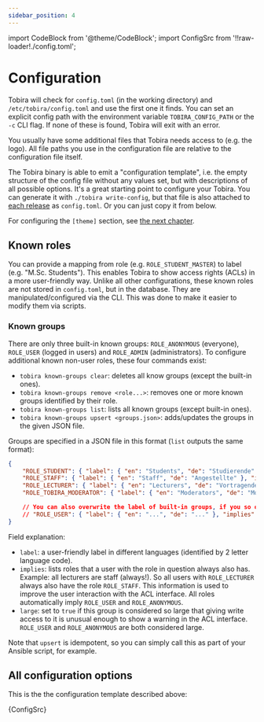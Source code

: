 ```yaml
---
sidebar_position: 4
---
```


import CodeBlock from '@theme/CodeBlock';
import ConfigSrc from '!!raw-loader!./config.toml';

# Configuration

Tobira will check for `config.toml` (in the working directory) and `/etc/tobira/config.toml` and use the first one it finds.
You can set an explicit config path with the environment variable `TOBIRA_CONFIG_PATH` or the `-c` CLI flag.
If none of these is found, Tobira will exit with an error.

You usually have some additional files that Tobira needs access to (e.g. the logo).
All file paths you use in the configuration file are relative to the configuration file itself.

The Tobira binary is able to emit a "configuration template", i.e. the empty structure of the config file without any values set, but with descriptions of all possible options.
It's a great starting point to configure your Tobira.
You can generate it with `./tobira write-config`, but that file is also attached to [each release](https://github.com/elan-ev/tobira/releases) as `config.toml`.
Or you can just copy it from below.

For configuring the `[theme]` section, see [the next chapter](./theme).

## Known roles

You can provide a mapping from role (e.g. `ROLE_STUDENT_MASTER`) to label (e.g. "M.Sc. Students").
This enables Tobira to show access rights (ACLs) in a more user-friendly way.
Unlike all other configurations, these known roles are not stored in `config.toml`, but in the database.
They are manipulated/configured via the CLI.
This was done to make it easier to modify them via scripts.

### Known groups

There are only three built-in known groups: `ROLE_ANONYMOUS` (everyone), `ROLE_USER` (logged in users) and `ROLE_ADMIN` (administrators).
To configure additional known non-user roles, these four commands exist:

- `tobira known-groups clear`: deletes all know groups (except the built-in ones).
- `tobira known-groups remove <role...>`: removes one or more known groups identified by their role.
- `tobira known-groups list`: lists all known groups (except built-in ones).
- `tobira known-groups upsert <groups.json>`: adds/updates the groups in the given JSON file.

Groups are specified in a JSON file in this format (`list` outputs the same format):

```json
{
    "ROLE_STUDENT": { "label": { "en": "Students", "de": "Studierende" }, "implies": [], "large": true },
    "ROLE_STAFF": { "label": { "en": "Staff", "de": "Angestellte" }, "implies": [], "large": true },
    "ROLE_LECTURER": { "label": { "en": "Lecturers", "de": "Vortragende" }, "implies": ["ROLE_STAFF"], "large": true },
    "ROLE_TOBIRA_MODERATOR": { "label": { "en": "Moderators", "de": "Moderierende" }, "implies": ["ROLE_STAFF"], "large": false }

    // You can also overwrite the label of built-in groups, if you so desire
    // "ROLE_USER": { "label": { "en": "...", "de": "..." }, "implies": [], "large": true },
}
```

Field explanation:

- `label`: a user-friendly label in different languages (identified by 2 letter language code).
- `implies`: lists roles that a user with the role in question always also has.
  Example: all lecturers are staff (always!).
  So all users with `ROLE_LECTURER` always also have the role `ROLE_STAFF`.
  This information is used to improve the user interaction with the ACL interface.
  All roles automatically imply `ROLE_USER` and `ROLE_ANONYMOUS`.
- `large`: set to `true` if this group is considered so large that giving write access to it is unusual enough to show a warning in the ACL interface.
  `ROLE_USER` and `ROLE_ANONYMOUS` are both considered large.

Note that `upsert` is idempotent, so you can simply call this as part of your Ansible script, for example.


## All configuration options

This is the the configuration template described above:

<CodeBlock language="toml">{ConfigSrc}</CodeBlock>
